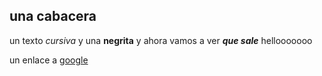 ## una cabacera
un texto *cursiva* y una **negrita**
y ahora vamos a ver ***que sale***
hellooooooo

un enlace a [google](http://www.google.com)